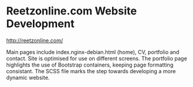 # Reetzonline.com Website Development

http://reetzonline.com/

Main pages include index.nginx-debian.html (home), CV, portfolio and contact. Site is optimised for use on different screens. The portfolio page highlights the use of Bootstrap containers, keeping page formatting consistant. The SCSS file marks the step towards developing a more dynamic website. 


